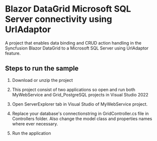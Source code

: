 # Blazor DataGrid Microsoft SQL Server connectivity using UrlAdaptor

A project that enables data binding and CRUD action handling in the Syncfusion Blazor DataGrid to a Microsoft SQL Server using UrlAdaptor feature.

## Steps to run the sample

1. Download or unzip the project

2. This project consist of two applications so open and run both MyWebService and Grid_PostgreSQL projects in Visual Studio 2022

3. Open ServerExplorer tab in Visual Studio of MyWebService project.

4. Replace your database's connectionstring in GridController.cs file in Controllers folder. Also change the model class and properties names where ever necessary.

5. Run the application
